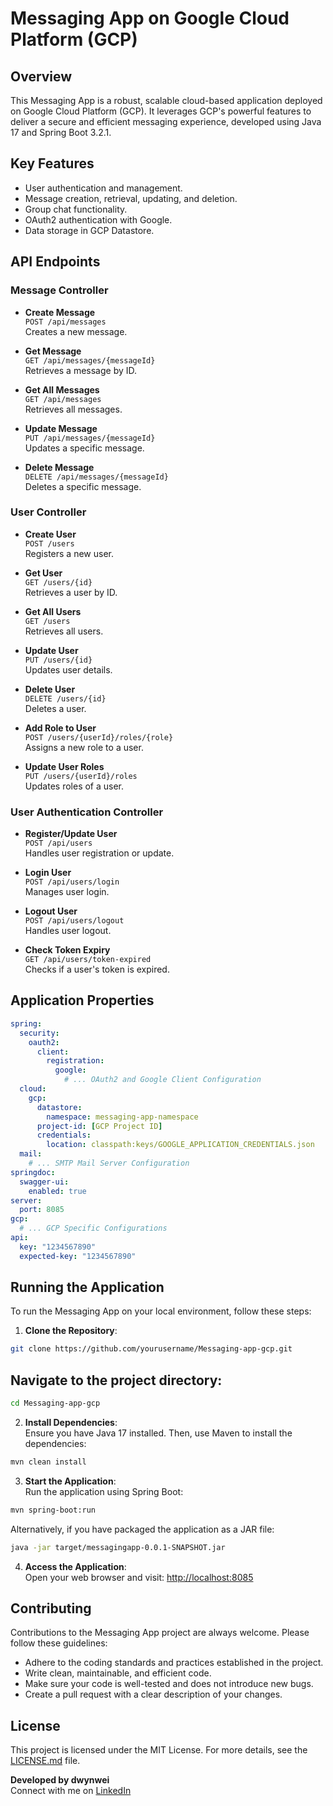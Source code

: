 # Messaging App on Google Cloud Platform (GCP)

## Overview

This Messaging App is a robust, scalable cloud-based application deployed on Google Cloud Platform (GCP). It leverages GCP's powerful features to deliver a secure and efficient messaging experience, developed using Java 17 and Spring Boot 3.2.1.

## Key Features

- User authentication and management.
- Message creation, retrieval, updating, and deletion.
- Group chat functionality.
- OAuth2 authentication with Google.
- Data storage in GCP Datastore.

## API Endpoints

### Message Controller

- **Create Message**  
  `POST /api/messages`  
  Creates a new message.

- **Get Message**  
  `GET /api/messages/{messageId}`  
  Retrieves a message by ID.

- **Get All Messages**  
  `GET /api/messages`  
  Retrieves all messages.

- **Update Message**  
  `PUT /api/messages/{messageId}`  
  Updates a specific message.

- **Delete Message**  
  `DELETE /api/messages/{messageId}`  
  Deletes a specific message.

### User Controller

- **Create User**  
  `POST /users`  
  Registers a new user.

- **Get User**  
  `GET /users/{id}`  
  Retrieves a user by ID.

- **Get All Users**  
  `GET /users`  
  Retrieves all users.

- **Update User**  
  `PUT /users/{id}`  
  Updates user details.

- **Delete User**  
  `DELETE /users/{id}`  
  Deletes a user.

- **Add Role to User**  
  `POST /users/{userId}/roles/{role}`  
  Assigns a new role to a user.

- **Update User Roles**  
  `PUT /users/{userId}/roles`  
  Updates roles of a user.

### User Authentication Controller

- **Register/Update User**  
  `POST /api/users`  
  Handles user registration or update.

- **Login User**  
  `POST /api/users/login`  
  Manages user login.

- **Logout User**  
  `POST /api/users/logout`  
  Handles user logout.

- **Check Token Expiry**  
  `GET /api/users/token-expired`  
  Checks if a user's token is expired.

## Application Properties

```yaml
spring:
  security:
    oauth2:
      client:
        registration:
          google:
            # ... OAuth2 and Google Client Configuration
  cloud:
    gcp:
      datastore:
        namespace: messaging-app-namespace
      project-id: [GCP Project ID]
      credentials:
        location: classpath:keys/GOOGLE_APPLICATION_CREDENTIALS.json
  mail:
    # ... SMTP Mail Server Configuration
springdoc:
  swagger-ui:
    enabled: true
server:
  port: 8085
gcp:
  # ... GCP Specific Configurations
api:
  key: "1234567890"
  expected-key: "1234567890"
```
  
## Running the Application

To run the Messaging App on your local environment, follow these steps:

1. **Clone the Repository**:  
````bash
git clone https://github.com/yourusername/Messaging-app-gcp.git
````

## Navigate to the project directory:
````bash
cd Messaging-app-gcp
````


2. **Install Dependencies**:  
Ensure you have Java 17 installed. Then, use Maven to install the dependencies:
````bash
mvn clean install
````

3. **Start the Application**:  
Run the application using Spring Boot:
````bash
mvn spring-boot:run
````

Alternatively, if you have packaged the application as a JAR file:
````bash
java -jar target/messagingapp-0.0.1-SNAPSHOT.jar
````


4. **Access the Application**:  
Open your web browser and visit:
[http://localhost:8085](http://localhost:8085)

## Contributing

Contributions to the Messaging App project are always welcome. Please follow these guidelines:

- Adhere to the coding standards and practices established in the project.
- Write clean, maintainable, and efficient code.
- Make sure your code is well-tested and does not introduce new bugs.
- Create a pull request with a clear description of your changes.

## License

This project is licensed under the MIT License. For more details, see the [LICENSE.md](LICENSE.md) file.

**Developed by dwynwei**  
Connect with me on [LinkedIn](https://www.linkedin.com/in/cagsahin/)
